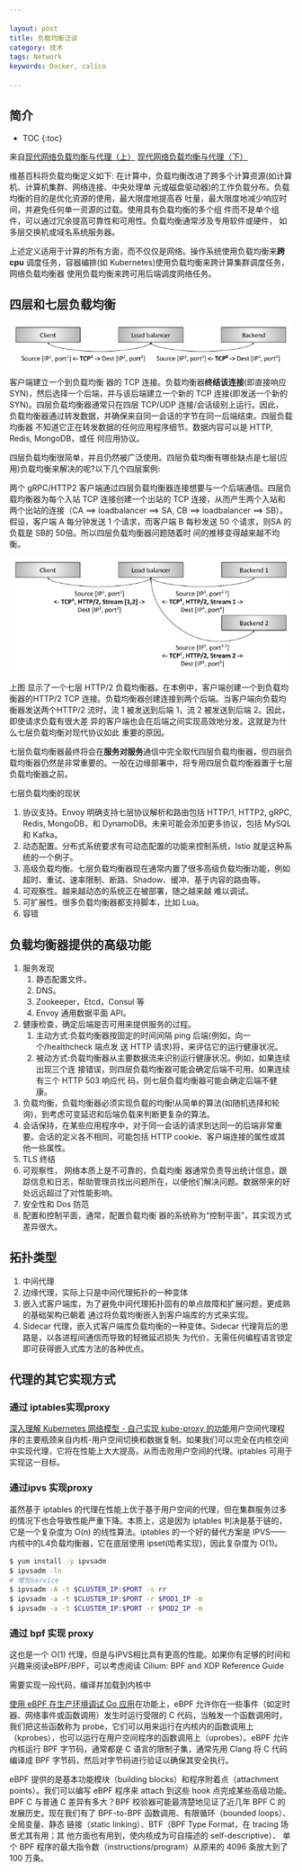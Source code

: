 ```yaml
---

layout: post
title: 负载均衡泛谈
category: 技术
tags: Network
keywords: Docker, calico

---
```


## 简介

* TOC
{:toc}

来自[现代网络负载均衡与代理（上）](https://mp.weixin.qq.com/s/FwuEUAKU245tCa-UNtVYLw) [现代网络负载均衡与代理（下）](https://mp.weixin.qq.com/s/8DjdPUoXAJuURhdGoBCcXA)

维基百科将负载均衡定义如下: 在计算中，负载均衡改进了跨多个计算资源(如计算机、计算机集群、网络连接、中央处理单 元或磁盘驱动器)的工作负载分布。负载均衡的目的是优化资源的使用，最大限度地提高吞 吐量，最大限度地减少响应时间，并避免任何单一资源的过载。使用具有负载均衡的多个组 件而不是单个组件，可以通过冗余提高可靠性和可用性。负载均衡通常涉及专用软件或硬件， 如多层交换机或域名系统服务器。

上述定义适用于计算的所有方面，而不仅仅是网络。操作系统使用负载均衡来**跨cpu** 调度任务，容器编排(如 Kubernetes)使用负载均衡来跨计算集群调度任务，网络负载均衡器 使用负载均衡来跨可用后端调度网络任务。

## 四层和七层负载均衡

![](/public/upload/network/four_layer_load_balance.jpeg)

客户端建立一个到负载均衡 器的 TCP 连接。负载均衡器**终结该连接**(即直接响应 SYN)，然后选择一个后端，并与该后端建立一个新的 TCP 连接(即发送一个新的 SYN)。四层负载均衡器通常只在四层 TCP/UDP 连接/会话级别上运行。因此， 负载均衡器通过转发数据，并确保来自同一会话的字节在同一后端结束。四层负载均衡器 不知道它正在转发数据的任何应用程序细节。数据内容可以是 HTTP, Redis, MongoDB，或任 何应用协议。

四层负载均衡很简单，并且仍然被广泛使用。四层负载均衡有哪些缺点是七层(应用)负载均衡来解决的呢?以下几个四层案例:

两个 gRPC/HTTP2 客户端通过四层负载均衡器连接想要与一个后端通信。四层负载均衡器为每个入站 TCP 连接创建一个出站的 TCP 连接，从而产生两个入站和两个出站的连接（CA ==> loadbalancer ==> SA, CB ==> loadbalancer ==> SB）。假设，客户端 A 每分钟发送 1 个请求，而客户端 B 每秒发送 50 个请求，则SA 的负载是 SB的 50倍。所以四层负载均衡器问题随着时 间的推移变得越来越不均衡。

![](/public/upload/network/seven_layer_load_balance.jpeg)

上图 显示了一个七层 HTTP/2 负载均衡器。在本例中，客户端创建一个到负载均衡器的HTTP/2 TCP 连接。负载均衡器创建连接到两个后端。当客户端向负载均衡器发送两个HTTP/2 流时，流 1 被发送到后端 1，流 2 被发送到后端 2。因此，即使请求负载有很大差 异的客户端也会在后端之间实现高效地分发。这就是为什么七层负载均衡对现代协议如此 重要的原因。

七层负载均衡器最终将会在**服务对服务**通信中完全取代四层负载均衡器，但四层负载均衡器仍然是非常重要的。一般在边缘部署中，将专用四层负载均衡器置于七层负载均衡器之前。

七层负载均衡的现状
1. 协议支持。Envoy 明确支持七层协议解析和路由包括 HTTP/1, HTTP2, gRPC, Redis, MongoDB，和 DynamoDB。未来可能会添加更多协议，包括 MySQL 和 Kafka。
2. 动态配置。分布式系统要求有可动态配置的功能来控制系统，Istio 就是这种系统的一个例子。
3. 高级负载均衡。七层负载均衡器现在通常内置了很多高级负载均衡功能，例如超时、重试、速率限制、断路、Shadow、缓冲、基于内容的路由等。
4. 可观察性。越来越动态的系统正在被部署，随之越来越 难以调试。
5. 可扩展性。很多负载均衡器都支持脚本，比如 Lua。
6. 容错

## 负载均衡器提供的高级功能
1. 服务发现
    1. 静态配置文件。
    2. DNS。
    3. Zookeeper，Etcd，Consul 等
    4. Envoy 通用数据平面 API。
2. 健康检查，确定后端是否可用来提供服务的过程。
    1. 主动方式:负载均衡器按固定的时间间隔 ping 后端(例如，向一个/healthcheck 端点发 送 HTTP 请求)将，来评估它的运行健康状况。
    2. 被动方式:负载均衡器从主要数据流来识别运行健康状况。例如，如果连续出现三个连 接错误，则四层负载均衡器可能会确定后端不可用。如果连续有三个 HTTP 503 响应代 码，则七层负载均衡器可能会确定后端不健康。
3. 负载均衡，负载均衡器必须实现负载的均衡!从简单的算法(如随机选择和轮询)，到考虑可变延迟和后端负载来判断更复杂的算法。
4. 会话保持，在某些应用程序中，对于同一会话的请求到达同一的后端非常重要。会话的定义各不相同，可能包括 HTTP cookie、客户端连接的属性或其 他一些属性。
5. TLS 终结
6. 可观察性， 网络本质上是不可靠的，负载均衡 器通常负责导出统计信息，跟踪信息和日志，帮助管理员找出问题所在，以便他们解决问题。数据带来的好处远远超过了对性能影响。
7. 安全性和 Dos 防范
8. 配置和控制平面，通常，配置负载均衡 器的系统称为“控制平面”，其实现方式差异很大。

## 拓扑类型

1. 中间代理
2. 边缘代理，实际上只是中间代理拓扑的一种变体
3. 嵌入式客户端库，为了避免中间代理拓扑固有的单点故障和扩展问题，更成熟的基础架构已朝着 通过将负载均衡嵌入到客户端库的方式来实现。
4. Sidecar 代理，嵌入式客户端库负载均衡的一种变体。Sidecar 代理背后的思路是，以各进程间通信而导致的轻微延迟损失 为代价，无需任何编程语言锁定即可获得嵌入式库方法的各种优点。

## 代理的其它实现方式

### 通过 iptables实现proxy

[深入理解 Kubernetes 网络模型 - 自己实现 kube-proxy 的功能](https://mp.weixin.qq.com/s/zWH5gAWpeAGie9hMrGscEg)用户空间代理程序的主要瓶颈来自内核-用户空间切换和数据复制。如果我们可以完全在内核空间中实现代理，它将在性能上大大提高，从而击败用户空间的代理。iptables 可用于实现这一目标。

### 通过ipvs 实现proxy

虽然基于 iptables 的代理在性能上优于基于用户空间的代理，但在集群服务过多的情况下也会导致性能严重下降。本质上，这是因为 iptables 判决是基于链的，它是一个复杂度为 O(n) 的线性算法。iptables 的一个好的替代方案是 IPVS——内核中的L4负载均衡器，它在底层使用 ipset(哈希实现)，因此复杂度为 O(1)。

```sh
$ yum install -y ipvsadm
$ ipvsadm -ln
# 增加service
$ ipvsadm -A -t $CLUSTER_IP:$PORT -s rr
$ ipvsadm -a -t $CLUSTER_IP:$PORT -r $POD1_IP -m
$ ipvsadm -a -t $CLUSTER_IP:$PORT -r $POD2_IP -m
```

### 通过 bpf 实现 proxy  

这也是一个 O(1) 代理，但是与IPVS相比具有更高的性能。如果你有足够的时间和兴趣来阅读eBPF/BPF，可以考虑阅读 Cilium: BPF and XDP Reference Guide

需要实现一段代码，编译并加载到内核中

[使用 eBPF 在生产环境调试 Go 应用](https://mp.weixin.qq.com/s/8TgXD8coi7sltrVURgzz4A)在功能上，eBPF 允许你在一些事件（如定时器、网络事件或函数调用）发生时运行受限的 C 代码，当触发一个函数调用时，我们把这些函数称为 probe，它们可以用来运行在内核内的函数调用上（kprobes），也可以运行在用户空间程序的函数调用上（uprobes）。eBPF 允许内核运行 BPF 字节码，通常都是 C 语言的限制子集，通常先用 Clang 将 C 代码编译成 BPF 字节码，然后对字节码进行验证以确保其安全执行。

eBPF 提供的是基本功能模块（building blocks）和程序附着点（attachment points）。我们可以编写 eBPF 程序来 attach 到这些 hook 点完成某些高级功能。BPF C 与普通 C 差异有多大？BPF 校验器可能最清楚地见证了近几年 BPF C 的发展历史。现在我们有了 BPF-to-BPF 函数调用、有限循环（bounded loops）、全局变量、静态 链接（static linking）、BTF（BPF Type Format，在 tracing 场景尤其有用；其 他方面也有用到，使内核成为可自描述的 self-descriptive）、 单个 BPF 程序的最大指令数（instructions/program）从原来的 4096 条放大到了 100 万条。